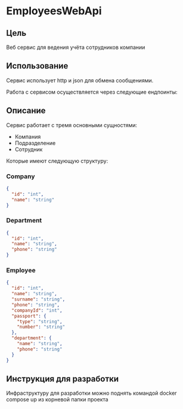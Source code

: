 # EmployeesWebApi

## Цель
Веб сервис для ведения учёта сотрудников компании

## Использование

Сервис использует http и json для обмена сообщениями.

Работа с сервисом осуществляется через следующие ендпоинты:

## Описание 

Сервис работает с тремя основными сущностями:
- Компания 
- Подразделение
- Сотрудник

Которые имеют следующую структуру:

### Company
``` json
{
  "id": "int",
  "name": "string"
}
```

### Department
``` json
{
  "id": "int",
  "name": "string",
  "phone": "string"
}
```

### Employee
``` json
{
  "id": "int",
  "name": "string",
  "surname": "string",
  "phone": "string",
  "companyId": "int",
  "passport": { 
    "type": "string",
    "number": "string" 
  }, 
  "department": { 
    "name": "string",
    "phone": "string" 
  }
}
```

## Инструкция для разработки

Инфраструктуру для разработки можно поднять командой docker compose up из корневой папки проекта
